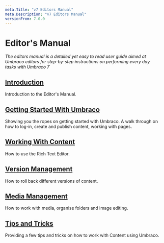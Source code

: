```yaml
---
meta.Title: "v7 Editors Manual"
meta.Description: "v7 Editors Manual"
versionFrom: 7.0.0
---
```


# Editor's Manual
*The editors manual is a detailed yet easy to read user guide aimed at Umbraco editors for step-by-step instructions on performing every day tasks with Umbraco 7*

## [Introduction](Introduction/)
Introduction to the Editor's Manual.

## [Getting Started With Umbraco](Getting-Started-With-Umbraco/)
Showing you the ropes on getting started with Umbraco. A walk through on how to log-in, create and publish content, working with pages.

## [Working With Content](Working-With-Content/)
How to use the Rich Text Editor.

## [Version Management](Version-Management/)
How to roll back different versions of content.

## [Media Management](Media-Management/)
How to work with media, organise folders and image editing.

## [Tips and Tricks](Tips-and-Tricks/)
Providing a few tips and tricks on how to work with Content using Umbraco.

